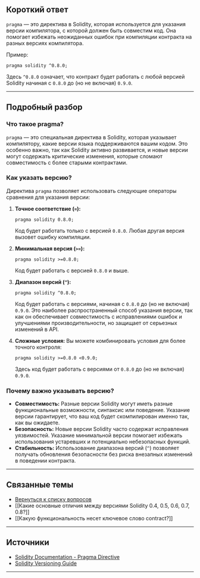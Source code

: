 ## Короткий ответ

`pragma` — это директива в Solidity, которая используется для указания версии компилятора, с которой должен быть совместим код. Она помогает избежать неожиданных ошибок при компиляции контракта на разных версиях компилятора.

Пример:
```solidity
pragma solidity ^0.8.0;
```
Здесь `^0.8.0` означает, что контракт будет работать с любой версией Solidity начиная с `0.8.0` до (но не включая) `0.9.0`.

---

## Подробный разбор

### **Что такое pragma?**
`pragma` — это специальная директива в Solidity, которая указывает компилятору, какие версии языка поддерживаются вашим кодом. Это особенно важно, так как Solidity активно развивается, и новые версии могут содержать критические изменения, которые сломают совместимость с более старыми контрактами.

### **Как указать версию?**
Директива `pragma` позволяет использовать следующие операторы сравнения для указания версии:

1. **Точное соответствие (`=`):**
   ```solidity
   pragma solidity 0.8.0;
   ```
   Код будет работать только с версией `0.8.0`. Любая другая версия вызовет ошибку компиляции.

2. **Минимальная версия (`>=`):**
   ```solidity
   pragma solidity >=0.8.0;
   ```
   Код будет работать с версией `0.8.0` и выше.

3. **Диапазон версий (`^`):**
   ```solidity
   pragma solidity ^0.8.0;
   ```
   Код будет работать с версиями, начиная с `0.8.0` до (но не включая) `0.9.0`. Это наиболее распространенный способ указания версии, так как он обеспечивает совместимость с исправлениями ошибок и улучшениями производительности, но защищает от серьезных изменений в API.

4. **Сложные условия:**
   Вы можете комбинировать условия для более точного контроля:
   ```solidity
   pragma solidity >=0.8.0 <0.9.0;
   ```
   Здесь код будет работать с версиями от `0.8.0` до (но не включая) `0.9.0`.

### **Почему важно указывать версию?**
- **Совместимость:** Разные версии Solidity могут иметь разные функциональные возможности, синтаксис или поведение. Указание версии гарантирует, что ваш код будет скомпилирован именно так, как вы ожидаете.
- **Безопасность:** Новые версии Solidity часто содержат исправления уязвимостей. Указание минимальной версии помогает избежать использования устаревших и потенциально небезопасных функций.
- **Стабильность:** Использование диапазона версий (`^`) позволяет получать обновления безопасности без риска внезапных изменений в поведении контракта.

---

## Связанные темы
- [Вернуться к списку вопросов](5.%20Список%20вопросов.md)
- [[Какие основные отличия между версиями Solidity 0.4, 0.5, 0.6, 0.7, 0.8?]]
- [[Какую функциональность несет ключевое слово contract?]]

---

## Источники
- [Solidity Documentation - Pragma Directive](https://docs.soliditylang.org/en/latest/layout-of-source-files.html#pragma)
- [Solidity Versioning Guide](https://semver.org/)
---